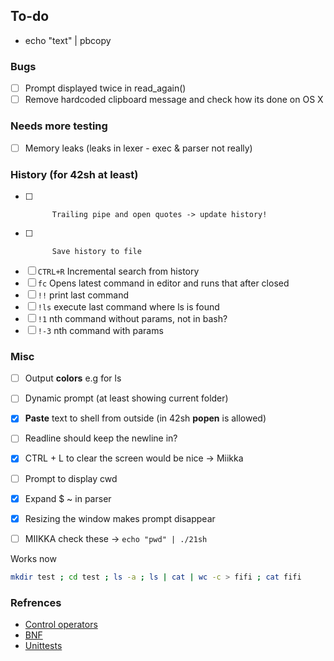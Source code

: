 ## To-do

- echo "text" | pbcopy

### Bugs
- [ ] Prompt displayed twice in read_again()
- [ ] Remove hardcoded clipboard message and check how its done on OS X

### Needs more testing
- [ ] Memory leaks (leaks in lexer - exec & parser not really)

### History (for 42sh at least)
- [ ]           Trailing pipe and open quotes -> update history!
- [ ]			Save history to file
- [ ] `CTRL+R`	Incremental search from history
- [ ] `fc`		Opens latest command in editor and runs that after closed
- [ ] `!!`		print last command
- [ ] `!ls`		execute last command where ls is found
- [ ] `!1`		nth command without params, not in bash?
- [ ] `!-3`		nth command with params

### Misc
- [ ] Output **colors** e.g for ls
- [ ] Dynamic prompt (at least showing current folder)
- [x] **Paste** text to shell from outside (in 42sh **popen** is allowed)
- [ ] Readline should keep the newline in?
- [x] CTRL + L to clear the screen would be nice -> Miikka
- [ ] Prompt to display cwd
- [x] Expand $ ~ in parser
- [x] Resizing the window makes prompt disappear
- [ ] MIIKKA check these -> `echo "pwd" | ./21sh`



Works now
```sh
mkdir test ; cd test ; ls -a ; ls | cat | wc -c > fifi ; cat fifi
```

### Refrences
- [Control operators](https://unix.stackexchange.com/questions/159513/what-are-the-shells-control-and-redirection-operators)
- [BNF](https://en.wikipedia.org/wiki/Backus%E2%80%93Naur_form)
- [Unittests](https://github.com/JulienBalestra/21sh/blob/e1703310e11bf2774fb781c9b21937a69bb9e4ec/tests/test_minishell.py)
